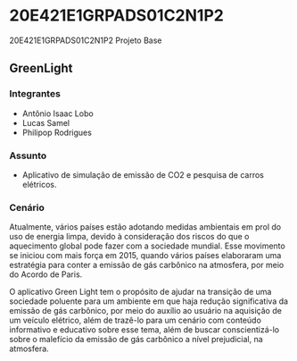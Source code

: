 # 20E421E1GRPADS01C2N1P2
20E421E1GRPADS01C2N1P2
Projeto Base

## GreenLight
 
### Integrantes
<ul>
    <li>Antônio Isaac Lobo</li>
    <li>Lucas Samel</li>
    <li>Philipop Rodrigues</li>
</ul>

### Assunto
 <ul>
     <li>Aplicativo de simulação de emissão de CO2 e pesquisa de carros elétricos.</li>
 </ul>

### Cenário
<p>Atualmente, vários países estão adotando medidas ambientais em prol do uso de
    energia limpa, devido à consideração dos riscos do que o aquecimento global
    pode fazer com a sociedade mundial. Esse movimento se iniciou com mais força
    em 2015, quando vários países elaboraram uma estratégia para conter a emissão
    de gás carbônico na atmosfera, por meio do Acordo de Paris​.</p>

<p>O aplicativo Green Light tem o propósito de ajudar na transição de uma sociedade
    poluente para um ambiente em que haja redução significativa da emissão de gás
    carbônico, por meio do auxílio ao usuário na aquisição de um veículo elétrico,
    além de trazê-lo para um cenário com conteúdo informativo e educativo sobre esse tema,
    além de buscar conscientizá-lo sobre o malefício da emissão de gás carbônico a nível
    prejudicial, na atmosfera.</p>